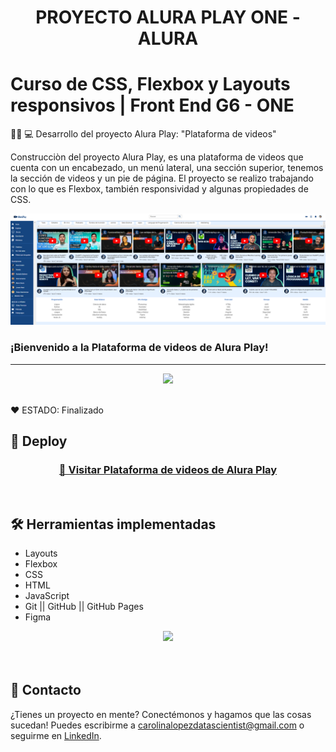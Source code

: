 <h1 align="center"> PROYECTO ALURA PLAY ONE - ALURA </h1>


# Curso de CSS, Flexbox y Layouts responsivos | Front End G6 - ONE 


👩‍💻 💻 Desarrollo del proyecto Alura Play: "Plataforma de videos"   

Construcciòn del proyecto Alura Play, es una plataforma de videos que cuenta con un encabezado, 
un menú lateral, una sección superior, tenemos la sección de videos y un pie de página. 
El proyecto se realizo trabajando con lo que es Flexbox, también responsividad y algunas propiedades de CSS.

<p align="center" >
     <img width="1000" heigth="800" src="img/cabecera/Portada.png">
</p>


### ¡Bienvenido a la Plataforma de videos de Alura Play!

---



<p align="center" >
     <img width="400" heigth="300" src="https://user-images.githubusercontent.com/91544872/157673573-5e781ce9-601c-4ea3-9db1-b60bebf717aa.png">
</p>

<br />
  ❤️ ESTADO: Finalizado
<br />

## 🔎 Deploy
<div align="center">
  <h3>
    <a href="https://github.com/bety2022/Proyecto-Alura-Play/blob/main/index.html" >
      🔗 Visitar Plataforma de videos de Alura Play
    </a>
</div>
<br />

## 🛠️ Herramientas implementadas 
  - Layouts
  - Flexbox
  - CSS
  - HTML
  - JavaScript
  - Git || GitHub || GitHub Pages
  - Figma

<div align="center">
    <a href="https://skillicons.dev">
      <img src="https://skillicons.dev/icons?i=Flexbox,Layouts,css,html,js,git,github,figma" />
    </a>
</div>
<br />

<br />

## 📧 Contacto
¿Tienes un proyecto en mente? Conectémonos y hagamos que las cosas sucedan! Puedes escribirme a carolinalopezdatascientist@gmail.com o seguirme en [LinkedIn](https://www.linkedin.com/in/carolina-lopez-430208106/).
<br /><br />

